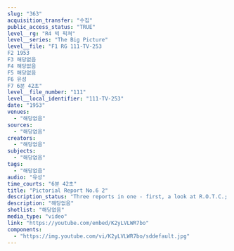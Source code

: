 ```yaml
---
slug: "363"
acquisition_transfer: "수집"
public_access_status: "TRUE"
level__rg: "R4 빅 픽쳐"
level__series: "The Big Picture"
level__file: "F1 RG 111-TV-253
F2 1953
F3 해당없음
F4 해당없음
F5 해당없음
F6 유성
F7 6분 42초"
level__file_number: "111"
level__local_identifier: "111-TV-253"
date: "1953"
venues: 
  - "해당없음"
sources: 
  - "해당없음"
creators: 
  - "해당없음"
subjects: 
  - "해당없음"
tags: 
  - "해당없음"
audio: "유성"
time_courts: "6분 42초"
title: "Pictorial Report No.6 2"
description_status: "Three reports in one - first, a look at R.O.T.C.; Second, the story of the many civilians who play a vital role in our defense effort; and Third, the island of hope for millions of Free Chinese, Formosa."
description: "해당없음"
shotlist: "해당없음"
media_type: "video"
link: "https://youtube.com/embed/K2yLVLWR7bo"
components: 
  - "https://img.youtube.com/vi/K2yLVLWR7bo/sddefault.jpg"
---
```

